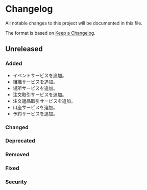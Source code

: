 # Changelog

All notable changes to this project will be documented in this file.

The format is based on [Keep a Changelog](http://keepachangelog.com/).

## Unreleased

### Added

- イベントサービスを追加。
- 組織サービスを追加。
- 場所サービスを追加。
- 注文取引サービスを追加。
- 注文返品取引サービスを追加。
- 口座サービスを追加。
- 予約サービスを追加。

### Changed

### Deprecated

### Removed

### Fixed

### Security
